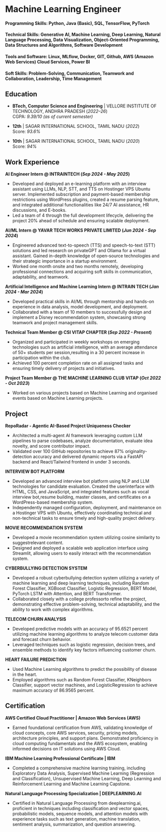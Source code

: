# Machine Learning Engineer

#### Programming Skills: Python, Java (Basic), SQL, TensorFlow, PyTorch
#### Technical Skills: Generative AI, Machine Learning, Deep Learning, Natural Language Processing, Data Visualization, Object-Oriented Programming, Data Structures and Algorithms, Software Development
#### Tools and Software: Linux, MLflow, Docker, GIT, Github, AWS (Amazon Web Services) Cloud Services, Power BI
#### Soft Skills: Problem-Solving, Communication, Teamwork and Collaboration, Leadership, Time Management

## Education
- **BTech, Computer Science and Engineering** | VELLORE INSTITUTE OF TECHNOLOGY, ANDHRA PRADESH (_2022–26_)  
  CGPA: _9.39/10 (as of current semester)_

- **12th** | SAGAR INTERNATIONAL SCHOOL, TAMIL NADU (_2022_)  
  Score: _93.6%_

- **10th** | SAGAR INTERNATIONAL SCHOOL, TAMIL NADU (_2020_)  
  Score: _94%_


## Work Experience
**AI Engineer Intern @ INTRAINTECH (_Sep 2024 - May 2025_)**
- Developed and deployed an e-learning platform with an interview assistant using
LLMs, NLP, STT, and TTS on Hostinger VPS Ubuntu server. Implemented subscription
and payment-based membership restrictions using WordPress plugins, created a
resume parsing feature, and integrated additional functionalities like
24/7 AI assistance, HR discussions, and E-books.
- Led a team of 4 through the full development lifecycle, delivering the project 20% ahead of schedule and ensuring scalable deployment.

**AI/ML Intern @ YAVAR TECH WORKS PRIVATE LIMITED (_Jun 2024 - Sep 2024_)**
- Engineered advanced text-to-speech (TTS) and speech-to-text (STT)
solutions and led research on privateGPT and Ollama for a virtual
assistant. Gained in-depth knowledge of open-source technologies and
their strategic importance in a startup environment.
- Worked one month onsite and two months remotely, developing
professional connections and acquiring soft skills in communication,
adaptability, and teamwork.

**Artificial Intelligence and Machine Learning Intern @ INTRAIN TECH (_Jan 2024 - Mar 2024_)**
- Developed practical skills in AI/ML through mentorship and hands-on
experience in data analysis, model development, and deployment.
- Collaborated with a team of 10 members to successfully design and implement
a Disney recommendation system, showcasing strong teamwork and project
management skills.

**Technical Team Member @ CSI VITAP CHAPTER (_Sep 2022 - Present_)**
- Organized and participated in weekly workshops on emerging technologies
such as artificial intelligence, with an average attendance of 50+ students per
session,resulting in a 30 percent increase in participation within the club.
- Achieved 100 percent completion rate on all assigned tasks and ensuring timely
delivery of projects and initiatives.

**Project Team Member @ THE MACHINE LEARNING CLUB VITAP (_Oct 2022 - Oct 2023_)**
- Worked on various projects based on Machine Learning and organised events based
on Machine Learning projects.

## Project
**RepoRadar - Agentic AI-Based Project Uniqueness Checker**
- Architected a multi-agent AI framework leveraging custom LLM pipelines to parse codebases, analyze documentation, evaluate idea novelty, and score contributor impact.
- Validated over 100 GitHub repositories to achieve 87% originality-detection accuracy and delivered dynamic reports via a FastAPI backend and React/Tailwind frontend in under 3 seconds.

**INTERVIEW BOT PLATFORM**
- Developed an advanced interview bot platform using NLP and LLM
technologies for candidate evaluation. Created the userinterface with
HTML, CSS, and JavaScript, and integrated features such as vocal
interview bot,resume building, master classes, and certificates on a
WordPress-based membership system.
- Independently managed configuration, deployment, and maintenance
on a Hostinger VPS with Ubuntu, effectively coordinating technical and
non-technical tasks to ensure timely and high-quality project delivery.

**MOVIE RECOMMENDATION SYSTEM**
- Developed a movie recommendation system utilizing cosine similarity to
suggestrelevant content.
- Designed and deployed a scalable web application interface using
Streamlit, allowing users to easily interact with the recommendation
system.

**CYBERBULLYING DETECTION SYSTEM**
- Developed a robust cyberbullying detection system utilizing a variety of
machine learning and deep learning techniques, including Random
Forest Classifier, XGBoost Classifier, Logistic Regression, BERT Model,
PyTorch LSTM with Attention, and BERT Transformer.
- Collaborated closely with a college professorto refine the project,
demonstrating effective problem-solving, technical adaptability, and the
ability to work with complex algorithms.

**TELECOM CHURN ANALYSIS**
-  Developed predictive models with an accuracy of 95.6521 percent
utilizing machine learning algorithms to analyze telecom customer data
and forecast churn behavior.
- Leveraged techniques such as logistic regression, decision trees, and
ensemble methods to identify key factors influencing customer churn.

**HEART FAILURE PREDICTION**
-  Used Machine Learning algorithms to predict the possibility of disease
in the heart.
-  Employed algorithms such as Random Forest Classifier, KNeighbors
Classifier, support vector machines, and LogisticRegression to achieve
maximum accuracy of 86.9565 percent.

## Certification
**AWS Certified Cloud Practitioner | Amazon Web Services (AWS)**  
 - Earned foundational certification from AWS, validating knowledge of cloud concepts, core AWS services, security, pricing models, architecture principles, and support plans. Demonstrated proficiency in cloud computing fundamentals and the AWS ecosystem, enabling informed decisions on IT solutions using AWS Cloud.

**IBM Machine Learning Professional Certificate | IBM**
 - Completed a comprehensive machine learning training, including
Exploratory Data Analysis, Supervised Machine Learning (Regression
and Classification), Unsupervised Machine Learning, Deep Learning and
Reinforcement Learning and Machine Learning Capstone.

**Natural Language Processing Specialization | DEEPLEARNING.AI**
 - Certified in Natural Language Processing from deeplearning.ai,
proficient in techniques including classification and vector spaces,
probabilistic models, sequence models, and attention models with
experience tasks such as text generation, machine translation, sentiment
analysis, summarization, and question answering.
